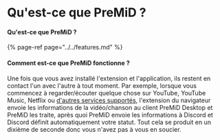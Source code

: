 # Qu'est-ce que PreMiD ?

#### Qu'est-ce que PreMiD ?

{% page-ref page="../../features.md" %}

#### Comment est-ce que PreMiD fonctionne ?

Une fois que vous avez installé l'extension et l'application, ils restent en contact l'un avec l'autre à tout moment. Par exemple, lorsque vous commencez à regarder/écouter quelque chose sur YouTube, YouTube Music, Netflix ou [d'autres services supportés](../../support/services.md), l'extension du navigateur envoie les informations de la vidéo/chanson au client PreMiD Desktop et PreMiD les traite, après quoi PreMiD envoie les informations à Discord et Discord définit automatiquement votre statut. Tout cela se produit en un dixième de seconde donc vous n'avez pas à vous en soucier.

